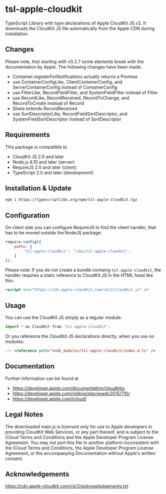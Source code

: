 tsl-apple-cloudkit
==================
TypeScript Library with type declarations of Apple CloudKit JS v2. It downloads
the CloudKit JS file automatically from the Apple CDN during installation.

Changes
-------
Please note, that starting with v0.2.7 some elements break with the
documentation by Apple. The following changes have been made:
- Container.registerForNotifications actually returns a Promise
- use ContainerConfigLike, ClientContainerConfig, and ServerContainerConfig
  instead of ContainerConfig
- use FilterLike, RecordFieldFilter, and SystemFieldFilter
  instead of Filter
- use RecordLike, RecordReceived, RecordToChange, and RecordToCreate
  instead of Record
- Share extends RecordReceived
- use SortDescriptorLike, RecordFieldSortDescriptor, and
  SystemFieldSortDescriptor instead of SortDescriptor

Requirements
------------
This package is compatible to
- CloudKit JS 2.0 and later
- Node.js 8.10 and later (server)
- RequireJS 2.0 and later (client)
- TypeScript 2.0 and later (development)

Installation & Update
---------------------
```sh
npm i https://typescriptlibs.org/npm/tsl-apple-cloudkit.tgz
```

Configuration
-------------
On client side you can configure RequireJS to find the client handler, that has
to be moved outside the NodeJS package:
```js
require.config({
    paths: {
        'tsl-apple-cloudkit': 'libs/tsl-apple-cloudkit',
    }
});
```
Please note: If you do not create a bundle containg `tsl-apple-cloudkit`, the
handler requires a static reference to CloudKit JS in the HTML head like this:
```html
<script src="https://cdn.apple-cloudkit.com/ck/2/cloudkit.js" />
```

Usage
-----
You can use the CloudKit JS simply as a regular module:
```ts
import * as CloudKit from 'tsl-apple-cloudkit';
```
Or you reference the CloudKit JS declarations directly, when you use no modules:
```ts
/// <reference path="node_modules/tsl-apple-cloudkit/index.d.ts" />
```

Documentation
-------------
Further information can be found at
* https://developer.apple.com/documentation/cloudkitjs
* https://developer.apple.com/videos/play/wwdc2015/710/
* https://developer.apple.com/icloud/

Legal Notes
-----------
The downloaded main.js is licensed only for use to Apple developers in
providing CloudKit Web Services, or any part thereof, and is subject to the
iCloud Terms and Conditions and the Apple Developer Program License Agreement.
You may not port this file to another platform inconsistent with the iCloud
Terms and Conditions, the Apple Developer Program License Agreement, or the
accompanying Documentation without Apple's written consent.

Acknowledgements
----------------
https://cdn.apple-cloudkit.com/ck/2/acknowledgements.txt
